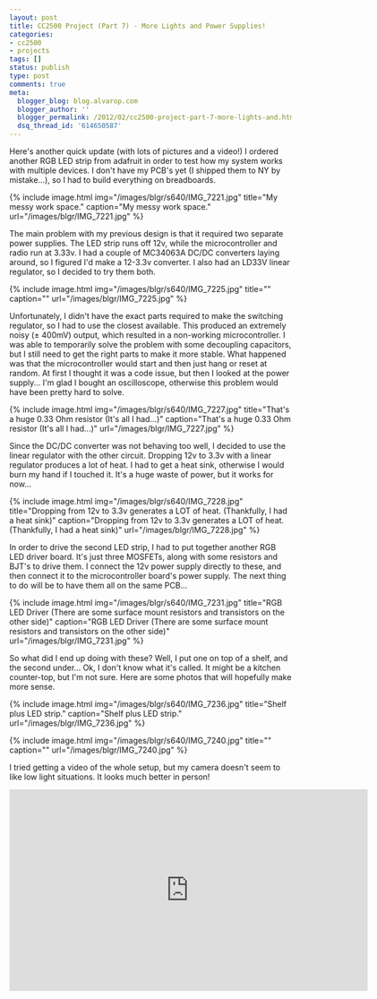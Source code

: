 ```yaml
---
layout: post
title: CC2500 Project (Part 7) - More Lights and Power Supplies!
categories:
- cc2500
- projects
tags: []
status: publish
type: post
comments: true
meta:
  blogger_blog: blog.alvarop.com
  blogger_author: ''
  blogger_permalink: /2012/02/cc2500-project-part-7-more-lights-and.html
  dsq_thread_id: '614650587'
---
```

Here's another quick update (with lots of pictures and a video!) I ordered another RGB LED strip from adafruit in order to test how my system works with multiple devices. I don't have my PCB's yet (I shipped them to NY by mistake...), so I had to build everything on breadboards.

{% include image.html
            img="/images/blgr/s640/IMG_7221.jpg"
            title="My messy work space."
            caption="My messy work space."
            url="/images/blgr/IMG_7221.jpg" %}

The main problem with my previous design is that it required two separate power supplies. The LED strip runs off 12v, while the microcontroller and radio run at 3.33v. I had a couple of MC34063A DC/DC converters laying around, so I figured I'd make a 12-3.3v converter. I also had an LD33V linear regulator, so I decided to try them both.

{% include image.html
            img="/images/blgr/s640/IMG_7225.jpg"
            title=""
            caption=""
            url="/images/blgr/IMG_7225.jpg" %}

Unfortunately, I didn't have the exact parts required to make the switching regulator, so I had to use the closest available. This produced an extremely noisy (± 400mV) output, which resulted in a non-working microcontroller. I was able to temporarily solve the problem with some decoupling capacitors, but I still need to get the right parts to make it more stable. What happened was that the microcontroller would start and then just hang or reset at random. At first I thought it was a code issue, but then I looked at the power supply... I'm glad I bought an oscilloscope, otherwise this problem would have been pretty hard to solve.

{% include image.html
            img="/images/blgr/s640/IMG_7227.jpg"
            title="That's a huge 0.33 Ohm resistor (It's all I had...)"
            caption="That's a huge 0.33 Ohm resistor (It's all I had...)"
            url="/images/blgr/IMG_7227.jpg" %}

Since the DC/DC converter was not behaving too well, I decided to use the linear regulator with the other circuit. Dropping 12v to 3.3v with a linear regulator produces a lot of heat. I had to get a heat sink, otherwise I would burn my hand if I touched it. It's a huge waste of power, but it works for now...

{% include image.html
            img="/images/blgr/s640/IMG_7228.jpg"
            title="Dropping from 12v to 3.3v generates a LOT of heat. (Thankfully, I had a heat sink)"
            caption="Dropping from 12v to 3.3v generates a LOT of heat. (Thankfully, I had a heat sink)"
            url="/images/blgr/IMG_7228.jpg" %}

In order to drive the second LED strip, I had to put together another RGB LED driver board. It's just three MOSFETs, along with some resistors and BJT's to drive them. I connect the 12v power supply directly to these, and then connect it to the microcontroller board's power supply. The next thing to do will be to have them all on the same PCB...

{% include image.html
            img="/images/blgr/s640/IMG_7231.jpg"
            title="RGB LED Driver (There are some surface mount resistors and transistors on the other side)"
            caption="RGB LED Driver (There are some surface mount resistors and transistors on the other side)"
            url="/images/blgr/IMG_7231.jpg" %}

So what did I end up doing with these? Well, I put one on top of a shelf, and the second under... Ok, I don't know what it's called. It might be a kitchen counter-top, but I'm not sure. Here are some photos that will hopefully make more sense.

{% include image.html
            img="/images/blgr/s640/IMG_7236.jpg"
            title="Shelf plus LED strip."
            caption="Shelf plus LED strip."
            url="/images/blgr/IMG_7236.jpg" %}

{% include image.html
            img="/images/blgr/s640/IMG_7240.jpg"
            title=""
            caption=""
            url="/images/blgr/IMG_7240.jpg" %}

I tried getting a video of the whole setup, but my camera doesn't seem to like low light situations. It looks much better in person!

<div style="text-align: center;"><iframe allowfullscreen="" frameborder="0" height="360" src="http://www.youtube.com/embed/aQ8kjicR9g8" width="640"></iframe></div>
